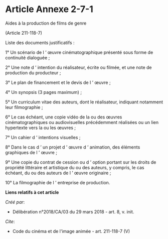 # Article Annexe 2-7-1

Aides à la production de films de genre

(Article 211-118-7)

Liste des documents justificatifs :

1° Un scénario de l ’ œuvre cinématographique présenté sous forme de continuité dialoguée ;

2° Une note d ’ intention du réalisateur, écrite ou filmée, et une note de production du producteur ;

3° Le plan de financement et le devis de l ’ œuvre ;

4° Un synopsis (3 pages maximum) ;

5° Un curriculum vitae des auteurs, dont le réalisateur, indiquant notamment leur filmographie ;

6° Le cas échéant, une copie vidéo de la ou des œuvres cinématographiques ou audiovisuelles précédemment réalisées ou un lien
hypertexte vers la ou les œuvres ;

7° Un cahier d ’ intentions visuelles ;

8° Dans le cas d ’ un projet d ’ œuvre d ’ animation, des éléments graphiques de l ’ œuvre ;

9° Une copie du contrat de cession ou d ’ option portant sur les droits de propriété littéraire et artistique du ou des
auteurs, y compris, le cas échéant, du ou des auteurs de l ’ œuvre originaire ;

10° La filmographie de l ’ entreprise de production.

**Liens relatifs à cet article**

_Créé par_:

  - Délibération n°2018/CA/03 du 29 mars 2018 - art. 8, v. init.

_Cite_:

  - Code du cinéma et de l'image animée - art. 211-118-7 (V)
